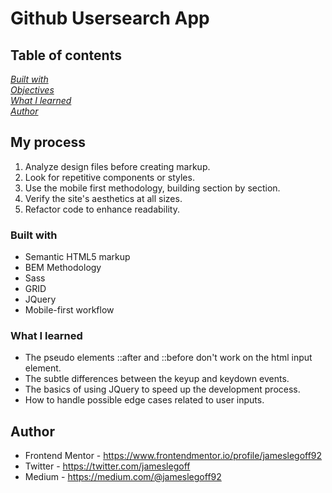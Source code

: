 # Github Usersearch App

## Table of contents
*[Built with](#built-with)*  
*[Objectives](#objectives)*  
*[What I learned](#what-i-learned)*  
*[Author](#author)*

## My process

1. Analyze design files before creating markup.
2. Look for repetitive components or styles.
3. Use the mobile first methodology, building section by section.
4. Verify the site's aesthetics at all sizes.
5. Refactor code to enhance readability.

### Built with

- Semantic HTML5 markup
- BEM Methodology
- Sass
- GRID
- JQuery
- Mobile-first workflow

### What I learned

- The pseudo elements ::after and ::before don't work on the html input element. 
- The subtle differences between the keyup and keydown events. 
- The basics of using JQuery to speed up the development process. 
- How to handle possible edge cases related to user inputs.

## Author

- Frontend Mentor - https://www.frontendmentor.io/profile/jameslegoff92
- Twitter - https://twitter.com/jameslegoff
- Medium - https://medium.com/@jameslegoff92

